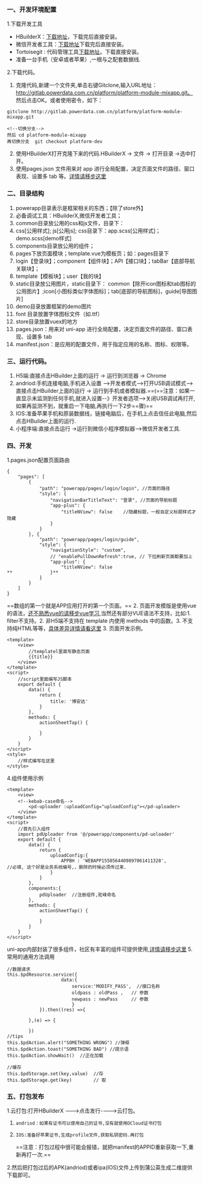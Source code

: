### 一、开发环境配置
1.下载开发工具
- HBuilderX：[下载地址](http://tools.powerdata.com.cn/%E5%BC%80%E5%8F%91%E5%B7%A5%E5%85%B7/powerdata/%E5%BC%80%E5%8F%91%E5%BF%85%E5%A4%87/windows/HBuilderX.1.6.2.20190220.full.zip)，下载完后直接安装。
- 微信开发者工具：<a href="https://developers.weixin.qq.com/miniprogram/dev/devtools/download.html">下载地址</a>下载完后直接安装。
- Tortoisegit : 代码管理工具[下载地址](https://tortoisegit.org/download/)。下载直接安装。
- 准备一台手机（安卓或者苹果）,一根与之配套数据线.


2.下载代码。
1. 克隆代码,新建一个文件夹,单击右键Gitclone,输入URL地址：http://gitlab.powerdata.com.cn/platform/platform-module-mixapp.git。
然后点击OK。或者使用密令，如下：
 
  
```
gitclone http://gitlab.powerdata.com.cn/platform/platform-module-mixapp.git

<!--切换分支-->
然后 cd platform-module-mixapp 
再切换分支  git checkout platform-dev
```

2. 使用HBuilderX打开克隆下来的代码.HBuilderX -> 文件 -> 打开目录 ->选中打开。
3. 使用pages.json 文件用来对 app 进行全局配置，决定页面文件的路径、窗口表现、设置多 tab 等。[详情请移步这里](https://uniapp.dcloud.io/collocation/pages)

### 二、目录结构
1. powerapp目录表示是框架相关的东西；【除了store外】
2. 必备调试工具：HBuilderX,微信开发者工具；
3. common目录放公用的css和js文件，目录下：
4. css[公用样式]; js[公用js];
css目录下：app.scss[公用样式]；demo.scss[demo样式]
5. components目录放公用的组件；
6. pages下放页面模块；template.vue为模板页；如：pages目录下
7. login【登录块】；component【组件块】；API【接口块】；tabBar【底部导航关联块】；
8. template【模板块】；user【我的块】
9. static目录放公用图片，static目录下：
common【除开icon图标和tab图标的公用图片】;icon[小图标类似字体图标]；tab[底部的导航图标]，guide[导图图片]
10. demo目录放置框架的demo图片
11. font 目录放置字体图标文件（如.ttf）
12. store目录放置vuex的地方
13. pages.json：用来对 uni-app 进行全局配置，决定页面文件的路径、窗口表现、设置多 tab
14. manifest.json：是应用的配置文件，用于指定应用的名称、图标、权限等。
### 三、运行代码。
1. H5端:直接点击HBuilder上面的运行 -> 运行到浏览器 -> Chrome
2. andriod:手机连接电脑,手机进入设置 -->开发者模式-->打开USB调试模式-->直接点击HBuilder上面的运行 -> 运行到手机或者模拟器.==(==注意：如果一直显示未监测到任何手机,就进入设置--》开发者选项-->关闭USB调试再打开,如果再监测不到，就重启一下电脑,再执行一下2步==骤)==
3. IOS:准备苹果手机和原装数据线，链接电脑后，在手机上点击信任此电脑,然后点击HBuilder上面的运行.
3. 小程序端:直接点击运行 ->运行到微信小程序模拟器-->微信开发者工具.
### 四、开发
1.pages.json配置页面路由
```
{
    "pages": [
        {
			"path": "powerapp/pages/login/login", //页面的路径
			"style": {
				"navigationBarTitleText": "登录", //页面的导航标题
				"app-plus": {
					"titleNView": false    //隐藏标题，一般自定义标题样式才隐藏
				}
			}
		}, {
			"path": "powerapp/pages/login/guide",
			"style": {
				"navigationStyle": "custom",
				// "enablePullDownRefresh":true, // 下拉刷新页面都要加上
				"app-plus": {
					"titleNView": false
**				}**
			}
		}
    ]
}
```
==数组的第一个就是APP应用打开的第一个页面。==
2. 页面开发模版是使用vue的语法，[还不熟悉vue的请移步vue学习](http://www.runoob.com/vue2/vue-tutorial.html),当然还有部分VUE语法不支持，比如:1. filter不支持。2. 非H5端不支持在 template 内使用 methods 中的函数。3. 不支持纯HTML等等，[具体差异详情请看这里](https://uniapp.dcloud.io/use)
3. 页面开发示例。
    
```
<template>
	<view>
		//templatel里面写静态页面
		{{title}}
	</view>
</template>
<script>
    //script里面编写JS脚本
	export default {
		data() {
			return {
				title: '博安达'
			}
		},
		methods: {
			actionSheetTap() {
			    
			}
		}
	}
</script>
<style>
    //样式编写在这里
</style>

```
4.组件使用示例

```
<template>
	<view>
	<!--kebab-case命名-->
		<pd-uploader :uploadConfig="uploadConfig"></pd-uploader>
	</view>
</template>
<script>
    //首先引入组件
    import pdUploader from '@/powerapp/components/pd-uoloader'  
	export default {
		data() {
			return {
				uploadConfig:{
					APPBH : 'WEBAPP1550564409897061411328',             //必填, 这个好是业务系统编号,，删除的时候必须传过来.
				}
			}
		},
		components:{
		    pdUploader  //注册组件,驼峰命名
		},
		methods: {
			actionSheetTap() {
			    
			}
		}
	}
</script>
```
uni-app内部封装了很多组件，社区有丰富的组件可提供使用,[详情请移步这里](https://uniapp.dcloud.io/component/README)
5. 常用的通用方法调用
```
//数据请求
this.$pdResource.service({
                    data:{
                        service:'MODIFY_PASS',  //接口名称
                        oldpass : oldPass ,   // 参数
                        newpass : newPass     // 参数
                        }
            }).then((res) =>{
					
		},(e) => {
				
		})
//tips
this.$pdAction.alert("SOMETHING WRONG") //弹框
this.$pdAction.toast("SOMETHING BAD") //提示语
this.$pdAction.showWait()  //正在加载

//缓存
this.$pdStorage.set(key,value)  //存
this.$pdStorage.get(key)        // 取
```     


###  五、打包发布
1.云打包:打开HBuilderX --->点击发行---->云打包。
1.     andriod：如果有证书可以使用自己的证书,没有就使用DCloud证书打包
2.     IOS:准备好苹果证书,生成profile文件,获取私钥密码.再打包
     ==注意：打包过程中很可能会报错，就把manifest的APPID重新获取一下,重新再打一次.==  

2.然后把打包过后的APK(andriod)或者ipa(IOS)文件上传到蒲公英生成二维提供下载即可。







 
    



